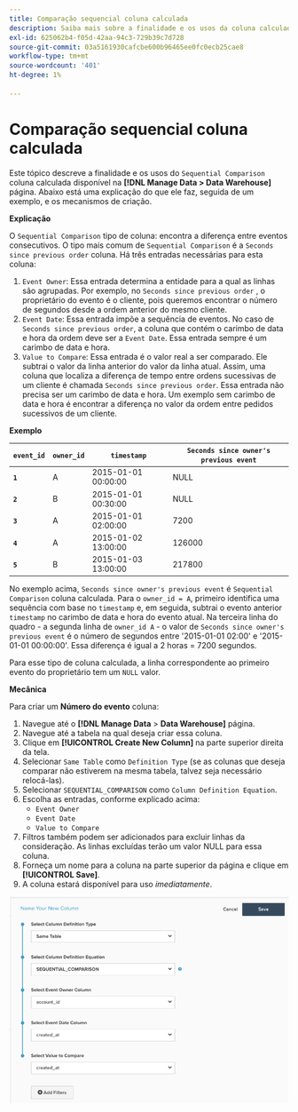 ```yaml
---
title: Comparação sequencial coluna calculada
description: Saiba mais sobre a finalidade e os usos da coluna calculada Comparação sequencial.
exl-id: 625062b4-f05d-42aa-94c3-729b39c7d728
source-git-commit: 03a5161930cafcbe600b96465ee0fc0ecb25cae8
workflow-type: tm+mt
source-wordcount: '401'
ht-degree: 1%

---
```


# Comparação sequencial coluna calculada

Este tópico descreve a finalidade e os usos do `Sequential Comparison` coluna calculada disponível na **[!DNL Manage Data > Data Warehouse]** página. Abaixo está uma explicação do que ele faz, seguida de um exemplo, e os mecanismos de criação.

**Explicação**

O `Sequential Comparison` tipo de coluna: encontra a diferença entre eventos consecutivos. O tipo mais comum de `Sequential Comparison` é a `Seconds since previous order` coluna. Há três entradas necessárias para esta coluna:

1. `Event Owner`: Essa entrada determina a entidade para a qual as linhas são agrupadas. Por exemplo, no `Seconds since previous order` , o proprietário do evento é o cliente, pois queremos encontrar o número de segundos desde a ordem anterior do mesmo cliente.
1. `Event Date`: Essa entrada impõe a sequência de eventos. No caso de `Seconds since previous order`, a coluna que contém o carimbo de data e hora da ordem deve ser a `Event Date`. Essa entrada sempre é um carimbo de data e hora.
1. `Value to Compare`: Essa entrada é o valor real a ser comparado. Ele subtrai o valor da linha anterior do valor da linha atual. Assim, uma coluna que localiza a diferença de tempo entre ordens sucessivas de um cliente é chamada `Seconds since previous order`. Essa entrada não precisa ser um carimbo de data e hora. Um exemplo sem carimbo de data e hora é encontrar a diferença no valor da ordem entre pedidos sucessivos de um cliente.

**Exemplo**

| **`event_id`** | **`owner_id`** | **`timestamp`** | **`Seconds since owner's previous event`** |
|--- |--- |--- |--- |
| **`1`** | A | 2015-01-01 00:00:00 | NULL |
| **`2`** | B | 2015-01-01 00:30:00 | NULL |
| **`3`** | A | 2015-01-01 02:00:00 | 7200 |
| **`4`** | A | 2015-01-02 13:00:00 | 126000 |
| **`5`** | B | 2015-01-03 13:00:00 | 217800 |

No exemplo acima, `Seconds since owner's previous event` é `Sequential Comparison` coluna calculada. Para o `owner_id = A`, primeiro identifica uma sequência com base no `timestamp` e, em seguida, subtrai o evento anterior `timestamp` no carimbo de data e hora do evento atual. Na terceira linha do quadro - a segunda linha de `owner_id A` - o valor de `Seconds since owner's previous event` é o número de segundos entre &#39;2015-01-01 02:00&#39; e &#39;2015-01-01 00:00:00&#39;. Essa diferença é igual a 2 horas = 7200 segundos.

Para esse tipo de coluna calculada, a linha correspondente ao primeiro evento do proprietário tem um `NULL` valor.

**Mecânica**

Para criar um **Número do evento** coluna:

1. Navegue até o **[!DNL Manage Data** > **Data Warehouse]** página.
1. Navegue até a tabela na qual deseja criar essa coluna.
1. Clique em **[!UICONTROL Create New Column]** na parte superior direita da tela.
1. Selecionar `Same Table` como `Definition Type` (se as colunas que deseja comparar não estiverem na mesma tabela, talvez seja necessário relocá-las).
1. Selecionar `SEQUENTIAL_COMPARISON` como `Column Definition Equation`.
1. Escolha as entradas, conforme explicado acima:
   - `Event Owner`
   - `Event Date`
   - `Value to Compare`
1. Filtros também podem ser adicionados para excluir linhas da consideração. As linhas excluídas terão um valor NULL para essa coluna.
1. Forneça um nome para a coluna na parte superior da página e clique em **[!UICONTROL Save]**.
1. A coluna estará disponível para uso *imediatamente*.

![SEC](../../assets/SEC_new.png)
